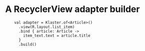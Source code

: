# A RecyclerView adapter builder


```koltin
    val adapter = Klaster.of<Article>()
      .view(R.layout.list_item)
      .bind { article: Article ->
        item_text.text = article.title
      }
      .build()
```
